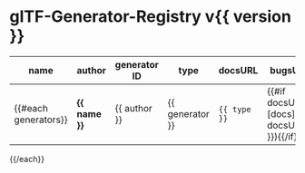 # glTF-Generator-Registry v{{ version }}

<!--

  **NOTICE:** This file is generated automatically from `registry.json`.
  Please do not edit this file directly.

-->

| name | author | generator ID | type | docsURL | bugsURL | bugsText |
|-----------|------|--------|------|---------|---------|----------|
{{#each generators}}| **{{ name }}** | {{ author }} | {{ generator }} | `{{ type }}` | {{#if docsURL}}[docs]({{ docsURL }}){{/if}} | {{#if bugsURL}}[bugs]({{ bugsURL }}){{/if}} | {{ bugsText }} |
{{/each}}
